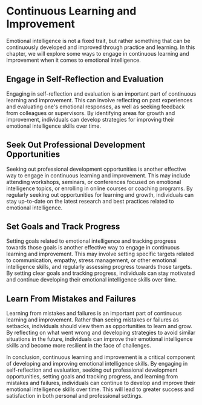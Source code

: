 Continuous Learning and Improvement
===============================================================================================

Emotional intelligence is not a fixed trait, but rather something that can be continuously developed and improved through practice and learning. In this chapter, we will explore some ways to engage in continuous learning and improvement when it comes to emotional intelligence.

Engage in Self-Reflection and Evaluation
----------------------------------------

Engaging in self-reflection and evaluation is an important part of continuous learning and improvement. This can involve reflecting on past experiences and evaluating one's emotional responses, as well as seeking feedback from colleagues or supervisors. By identifying areas for growth and improvement, individuals can develop strategies for improving their emotional intelligence skills over time.

Seek Out Professional Development Opportunities
-----------------------------------------------

Seeking out professional development opportunities is another effective way to engage in continuous learning and improvement. This may include attending workshops, seminars, or conferences focused on emotional intelligence topics, or enrolling in online courses or coaching programs. By regularly seeking out opportunities for learning and growth, individuals can stay up-to-date on the latest research and best practices related to emotional intelligence.

Set Goals and Track Progress
----------------------------

Setting goals related to emotional intelligence and tracking progress towards those goals is another effective way to engage in continuous learning and improvement. This may involve setting specific targets related to communication, empathy, stress management, or other emotional intelligence skills, and regularly assessing progress towards those targets. By setting clear goals and tracking progress, individuals can stay motivated and continue developing their emotional intelligence skills over time.

Learn From Mistakes and Failures
--------------------------------

Learning from mistakes and failures is an important part of continuous learning and improvement. Rather than seeing mistakes or failures as setbacks, individuals should view them as opportunities to learn and grow. By reflecting on what went wrong and developing strategies to avoid similar situations in the future, individuals can improve their emotional intelligence skills and become more resilient in the face of challenges.

In conclusion, continuous learning and improvement is a critical component of developing and improving emotional intelligence skills. By engaging in self-reflection and evaluation, seeking out professional development opportunities, setting goals and tracking progress, and learning from mistakes and failures, individuals can continue to develop and improve their emotional intelligence skills over time. This will lead to greater success and satisfaction in both personal and professional settings.
